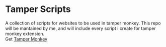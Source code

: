 # Tamper Scripts  

A collection of scripts for websites to be used in tamper monkey. This repo will be mantained by me, and will include every script i create for tamper monkey extension.  
Get [Tamper Monkey](https://www.tampermonkey.net/)
